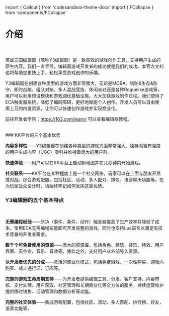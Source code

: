 import { Callout } from 'codesandbox-theme-docs'
import { FCollapse } from 'components/FCollapse'

# 介绍  
 <br/> 
 <br/> 
英雄三国编辑器（简称Y3编辑器）是一款高效的游戏创作工具，支持用户生成的原生内容。我们一直坚信，编辑器游戏开发者的成功就是我们的成功。本官方文档也将帮助您更快上手，轻松享受游戏创作的乐趣。

Y3编辑器在创建各种类型的游戏方面非常强大。无论是MOBA、塔防&生存&防守、即时战略、组队对抗、多人混战竞技、休闲派对还是各种Roguelike游戏等，用户可以利用预设模块和游戏调优基础设施，大大加快游戏制作过程。我们使用了ECA触发器系统，降低了编码障碍，更好地赋能个人创作。开发人员可以自由使用上万的内置资源，让你可以快速创作游戏并实现商业化。

前往开发者学院：https://163.com/learn/
可以查看编辑器教程。

 <br/> 
### KK平台的三个基本优势
 <br/> 

**内容多样性**——Y3编辑器在创建各种类型的游戏方面非常强大。独特而富有深度的用户生成内容（UGC）吸引并维持着庞大的用户群。

**快速体验**——用户可以在KK平台上启动新地图并在几秒钟内开始游戏。

**社交联系**——KK平台在某种程度上是一个社交网络，玩家可以在上面与朋友开黑或对战。综合游戏配置，包括社区、活动、多人配对、排名、语音聊天功能等。在为玩家受众设计时，请始终牢记如何发挥这些优势。

### Y3编辑器的五个基本特点
 <br/> 

**无需编程经验**——ECA（事件、条件、动作）触发器提高了生产效率并降低了成本。使用ECA无需编程技能即可开发完整的游戏，同时也支持Lua语言以满足有技术背景的开发者需求。

**数千个可免费使用的资源**——庞大的资源库，包括角色、建筑、装饰、特效、用户界面、天空盒、音乐、音效等。除此之外，支持用户从外部导入资源。

**以开发者优先的分成**——灵活的商业化模式，包括免费游戏、一次性购买、游戏内购买、战斗通行证、订阅等。

**完整的游戏生命周期支持**——为开发者提供编辑工具、分发、客户支持、内容审核、支付处理、用户获取、社区管理和长期商业化等全方位的服务，持续运营维护提供限时销售、活动管理和数据分析等功能。

**完整的社交体验**——集成游戏配置，包括社区、活动、多人匹配、排行榜、好友，语音功能等。